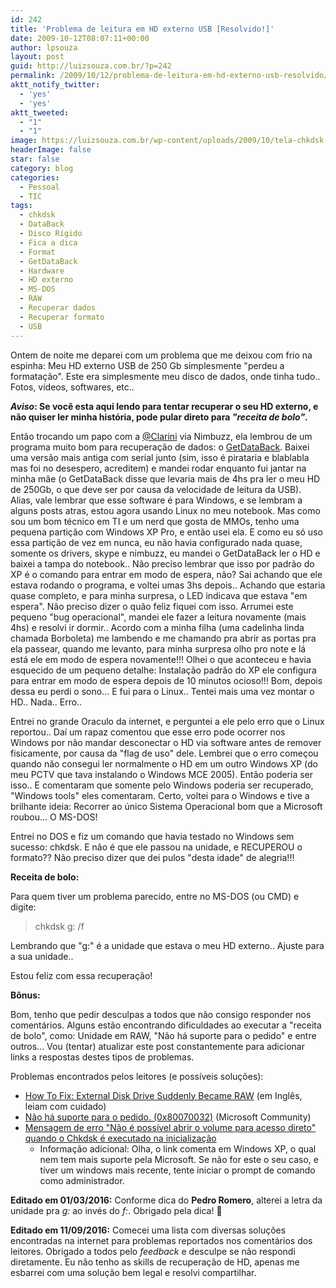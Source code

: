 ```yaml
---
id: 242
title: 'Problema de leitura em HD externo USB [Resolvido!]'
date: 2009-10-12T08:07:11+00:00
author: lpsouza
layout: post
guid: http://luizsouza.com.br/?p=242
permalink: /2009/10/12/problema-de-leitura-em-hd-externo-usb-resolvido/
aktt_notify_twitter:
  - 'yes'
  - 'yes'
aktt_tweeted:
  - "1"
  - "1"
image: https://luizsouza.com.br/wp-content/uploads/2009/10/tela-chkdsk.png
headerImage: false
star: false
category: blog
categories:
  - Pessoal
  - TIC
tags:
  - chkdsk
  - DataBack
  - Disco Rígido
  - Fica a dica
  - Format
  - GetDataBack
  - Hardware
  - HD externo
  - MS-DOS
  - RAW
  - Recuperar dados
  - Recuperar formato
  - USB
---
```

Ontem de noite me deparei com um problema que me deixou com frio na espinha: Meu HD externo USB de 250 Gb simplesmente "perdeu a formatação". Este era simplesmente meu disco de dados, onde tinha tudo.. Fotos, vídeos, softwares, etc..

**_Aviso_: Se você esta aqui lendo para tentar recuperar o seu HD externo, e não quiser ler minha história, pode pular direto para _"receita de bolo"_.**

Então trocando um papo com a [@Clarini](http://twitter.com/Clarini) via Nimbuzz, ela lembrou de um programa muito bom para recuperação de dados: o [GetDataBack](http://www.runtime.org/data-recovery-software.htm). Baixei uma versão mais antiga com serial junto (sim, isso é pirataria e blablabla mas foi no desespero, acreditem) e mandei rodar enquanto fui jantar na minha mãe (o GetDataBack disse que levaria mais de 4hs pra ler o meu HD de 250Gb, o que deve ser por causa da velocidade de leitura da USB). Alias, vale lembrar que esse software é para Windows, e se lembram a alguns posts atras, estou agora usando Linux no meu notebook. Mas como sou um bom técnico em TI e um nerd que gosta de MMOs, tenho uma pequena partição com Windows XP Pro, e então usei ela. E como eu só uso essa partição de vez em nunca, eu não havia configurado nada quase, somente os drivers, skype e nimbuzz, eu mandei o GetDataBack ler o HD e baixei a tampa do notebook.. Não preciso lembrar que isso por padrão do XP é o comando para entrar em modo de espera, não? Sai achando que ele estava rodando o programa, e voltei umas 3hs depois.. Achando que estaria quase completo, e para minha surpresa, o LED indicava que estava "em espera". Não preciso dizer o quão feliz fiquei com isso. Arrumei este pequeno "bug operacional", mandei ele fazer a leitura novamente (mais 4hs) e resolvi ir dormir.. Acordo com a minha filha (uma cadelinha linda chamada Borboleta) me lambendo e me chamando pra abrir as portas pra ela passear, quando me levanto, para minha surpresa olho pro note e lá está ele em modo de espera novamente!!! Olhei o que aconteceu e havia esquecido de um pequeno detalhe: Instalação padrão do XP ele configura para entrar em modo de espera depois de 10 minutos ocioso!!! Bom, depois dessa eu perdi o sono... E fui para o Linux.. Tentei mais uma vez montar o HD.. Nada.. Erro..

Entrei no grande Oraculo da internet, e perguntei a ele pelo erro que o Linux reportou.. Daí um rapaz comentou que esse erro pode ocorrer nos Windows por não mandar desconectar o HD via software antes de remover fisicamente, por causa da "flag de uso" dele. Lembrei que o erro começou quando não consegui ler normalmente o HD em um outro Windows XP (do meu PCTV que tava instalando o Windows MCE 2005). Então poderia ser isso.. E comentaram que somente pelo Windows poderia ser recuperado, "Windows tools" eles comentaram. Certo, voltei para o Windows e tive a brilhante ideia: Recorrer ao único Sistema Operacional bom que a Microsoft roubou... O MS-DOS!

Entrei no DOS e fiz um comando que havia testado no Windows sem sucesso: chkdsk. E não é que ele passou na unidade, e RECUPEROU o formato?? Não preciso dizer que dei pulos "desta idade" de alegria!!!

**Receita de bolo:**
  
Para quem tiver um problema parecido, entre no MS-DOS (ou CMD) e digite:

> chkdsk g: /f

Lembrando que "g:" é a unidade que estava o meu HD externo.. Ajuste para a sua unidade..

Estou feliz com essa recuperação!

**Bônus:**

Bom, tenho que pedir desculpas a todos que não consigo responder nos comentários. Alguns estão encontrando dificuldades ao executar a "receita de bolo", como: Unidade em RAW, "Não há suporte para o pedido" e entre outros... Vou (tentar) atualizar este post constantemente para adicionar links a respostas destes tipos de problemas.

Problemas encontrados pelos leitores (e possíveis soluções):

* [How To Fix: External Disk Drive Suddenly Became RAW](http://html5.litten.com/updated-how-to-fix-external-disk-drive-suddenly-became-raw/) (em Inglês, leiam com cuidado)
* [Não há suporte para o pedido. (0x80070032)](http://answers.microsoft.com/pt-br/windows/forum/windows_7-security/n%C3%A3o-h%C3%A1-suporte-para-o-pedido-0x80070032/45719cf0-1c83-4b06-ad71-c10f0e90c769?auth=1) (Microsoft Community)
* [Mensagem de erro "Não é possível abrir o volume para acesso direto" quando o Chkdsk é executado na inicialização](https://support.microsoft.com/pt-br/kb/823439)
  * Informação adicional: Olha, o link comenta em Windows XP, o qual nem tem mais suporte pela Microsoft. Se não for este o seu caso, e tiver um windows mais recente, tente iniciar o prompt de comando como administrador.

**Editado em 01/03/2016:** Conforme dica do **Pedro Romero**, alterei a letra da unidade pra _g:_ ao invés do _f:_. Obrigado pela dica! 🙂

**Editado em 11/09/2016:** Comecei uma lista com diversas soluções encontradas na internet para problemas reportados nos comentários dos leitores. Obrigado a todos pelo _feedback_ e desculpe se não respondi diretamente. Eu não tenho as skills de recuperação de HD, apenas me esbarrei com uma solução bem legal e resolvi compartilhar.
